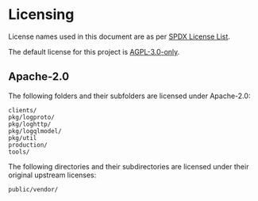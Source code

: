 # Licensing

License names used in this document are as per [SPDX License List](https://spdx.org/licenses/).

The default license for this project is [AGPL-3.0-only](LICENSE).

## Apache-2.0

The following folders and their subfolders are licensed under Apache-2.0:

```
clients/
pkg/logproto/
pkg/loghttp/
pkg/logqlmodel/
pkg/util
production/
tools/
```

The following directories and their subdirectories are licensed under their original upstream licenses:

```
public/vendor/
```

